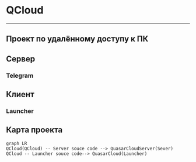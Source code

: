 # QCloud
****
## Проект по удалённому доступу к ПК

## Сервер

### Telegram

## Клиент

### Launcher

## Карта проекта
```mermaid
graph LR
QCloud(QCloud) -- Server souce code --> QuasarCloudServer(Sever)
QCloud -- Launcher souce code--> QuasarCloud(Launcher)
```

